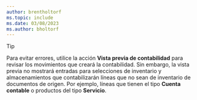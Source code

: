 ```yaml
---
author: brentholtorf
ms.topic: include
ms.date: 03/08/2023
ms.author: bholtorf
---
```


> [!TIP]
> Para evitar errores, utilice la acción **Vista previa de contabilidad** para revisar los movimientos que creará la contabilidad. Sin embargo, la vista previa no mostrará entradas para selecciones de inventario y almacenamientos que contabilizarán líneas que no sean de inventario de documentos de origen. Por ejemplo, líneas que tienen el tipo **Cuenta contable** o productos del tipo **Servicio**.